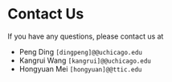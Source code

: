 # Contact Us

If you have any questions, please contact us at

* Peng Ding `[dingpeng]@@uchicago.edu`
* Kangrui Wang `[kangrui]@@uchicago.edu`
* Hongyuan Mei `[hongyuan]@@ttic.edu`
